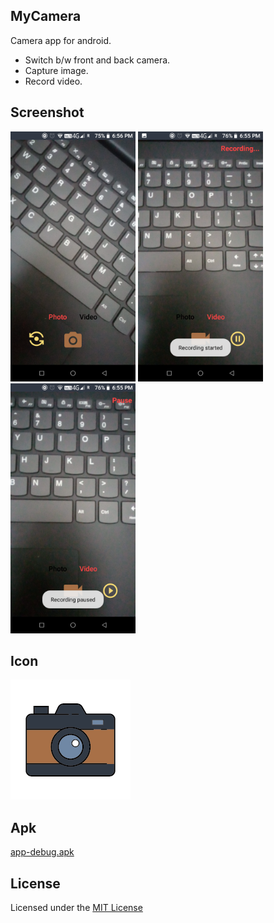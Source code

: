## **MyCamera**
Camera app for android.<br>
* Switch b/w front and back camera.<br>
* Capture image.<br>
* Record video.

## **Screenshot**
<img src="src/screenshot_1.png" width=200 height=400/>  <img src="src/screenshot_2.png" width=200 height=400/> <img src="src/screenshot_3.png" width=200 height=400/>

## **Icon**
![icon](app/src/main/res/mipmap-xxxhdpi/icon.png)

## **Apk**
[app-debug.apk](src/app-debug.apk?raw=true)

## **License**
Licensed under the [MIT License](LICENSE)
